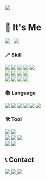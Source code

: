 <div align="left">
  <img src="https://capsule-render.vercel.app/api?type=soft&color=gradient&height=100&text=HELLO&fontAlign=17&fontAlignY=59&desc=I'm%20Kim%20Giseung&descAlign=40&descAlignY=70&animation=scaleIn"/>

  # 🌈 It's Me
  <a href="https://solved.ac/profile/abcde7804/"><img src="http://mazassumnida.wtf/api/v2/generate_badge?boj=abcde7804"/></a> &nbsp; <img src="https://github-readme-stats-git-masterrstaa-rickstaa.vercel.app/api/top-langs/?username=giseung30&theme=dark&count_private=true&layout=compact&langs_count=6&hide=scss,glsl,hlsl,objective-c%2B%2B,objective-c,asp.net,cmake,shell,smalltalk"/>

  ### 🪄 Skill
  <img src="https://img.shields.io/badge/Unity-EEEEEE?style=flat&logo=Unity&logoColor=black"/>
  <img src="https://img.shields.io/badge/VR-191970?style=flat"/>
  <img src="https://img.shields.io/badge/AR-191970?style=flat"/>
  <img src="https://img.shields.io/badge/Shader-FF1493?style=flat"/>
  <img src="https://img.shields.io/badge/Node.js-339933?style=flat&logo=Node.js&logoColor=white"/><br>
  <img src="https://img.shields.io/badge/Git-F05032?style=flat&logo=Git&logoColor=white"/>
  <img src="https://img.shields.io/badge/GitHub-181717?style=flat&logo=GitHub&logoColor=white"/>
  <img src="https://img.shields.io/badge/Adobe%20Photoshop-31A8FF?style=flat&logo=Adobe%20Photoshop&logoColor=white"/>
  <img src="https://img.shields.io/badge/Blender-F5792A?style=flat&logo=Blender&logoColor=white"/><br>
  <img src="https://img.shields.io/badge/Oracle-F80000?style=flat&logo=Oracle&logoColor=white"/>
  <img src="https://img.shields.io/badge/MariaDB-003545?style=flat&logo=MariaDB&logoColor=white"/>
  <img src="https://img.shields.io/badge/MySQL-4479A1?style=flat&logo=MySQL&logoColor=white"/>
  <img src="https://img.shields.io/badge/SQLite-003B57?style=flat&logo=SQLite&logoColor=white"/><br>

  ### 📚 Language
  <img src="https://img.shields.io/badge/C-A8B9CC?style=flat&logo=C&logoColor=white"/>
  <img src="https://img.shields.io/badge/C++-00599C?style=flat&logo=C%2B%2B&logoColor=white"/>
  <img src="https://img.shields.io/badge/C%23-239120?style=flat&logo=Csharp&logoColor=white"/>
  <img src="https://img.shields.io/badge/Java-007396?style=flat&logo=Conda-Forge&logoColor=white"/>
  <img src="https://img.shields.io/badge/JavaScript-F7DF1E?style=flat&logo=JavaScript&logoColor=black"/>
  <img src="https://img.shields.io/badge/PHP-777BB4?style=flat&logo=PHP&logoColor=white"/>

  ### 🛠 Tool
  <img src="https://img.shields.io/badge/Oculus-1C1E20?style=flat&logo=Oculus&logoColor=white"/>
  <img src="https://img.shields.io/badge/Steam-000000?style=flat&logo=Steam&logoColor=white"/><br>
  <img src="https://img.shields.io/badge/Visual%20Studio-5C2D91?style=flat&logo=Visual%20Studio&logoColor=white"/>
  <img src="https://img.shields.io/badge/Visual%20Studio%20Code-007ACC?style=flat&logo=Visual%20Studio%20Code&logoColor=white"/>
  <img src="https://img.shields.io/badge/Atom-66595C?style=flat&logo=Atom&logoColor=white"/><br>
  <img src="https://img.shields.io/badge/TeamViewer-004680?style=flat&logo=TeamViewer&logoColor=white"/>
  <img src="https://img.shields.io/badge/Autodesk-0696D7?style=flat&logo=Autodesk&logoColor=white"/>

  ## 📞 Contact
  <a href="mailto:giseung30@gmail.com"><img src="https://img.shields.io/badge/giseung30@gmail.com-EA4335?style=flat&logo=Gmail&logoColor=white"/>
  <a href="https://giseung.tistory.com/"><img src="https://img.shields.io/badge/개발하GI-000000?style=flat&logo=Tistory&logoColor=white"/>
  <a href="https://www.instagram.com/giseung30/"><img src="https://img.shields.io/badge/Instagram-E4405F?style=flat&logo=Instagram&logoColor=white"/>
</div>
